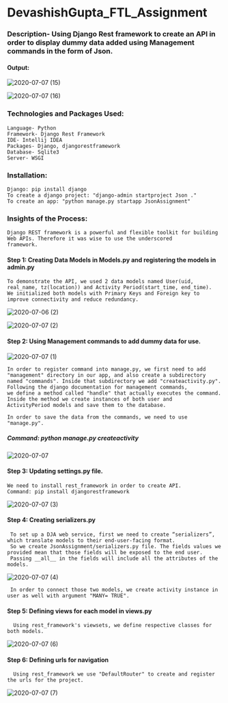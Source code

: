 # DevashishGupta_FTL_Assignment
### Description- Using Django Rest framework to create an API in order to display dummy data added using Management commands in the form of Json.

#### Output:
![2020-07-07 (15)](https://user-images.githubusercontent.com/54732775/86751919-9f475d80-c05c-11ea-8947-df8268c2255c.png)

![2020-07-07 (16)](https://user-images.githubusercontent.com/54732775/86751993-ad957980-c05c-11ea-8a93-825c69576856.png)

### Technologies and Packages Used:
    Language- Python
    Framework- Django Rest Framework
    IDE- Intellij IDEA
    Packages- Django, djangorestframework
    Database- Sqlite3
    Server- WSGI
    
### Installation:
    Django: pip install django
    To create a django project: "django-admin startproject Json ."
    To create an app: "python manage.py startapp JsonAssignment"
    
### Insights of the Process:
    Django REST framework is a powerful and flexible toolkit for building Web APIs. Therefore it was wise to use the underscored 
    framework.
#### Step 1: Creating Data Models in Models.py and registering the models in admin.py
    To demonstrate the API, we used 2 data models named User(uid, real_name, tz(location)) and Activity Period(start_time, end_time). 
    We initialized both models with Primary Keys and Foreign key to improve connectivity and reduce redundancy.
    
![2020-07-06 (2)](https://user-images.githubusercontent.com/54732775/86591019-5b961a80-bfae-11ea-83d4-b3d2769ec5b1.png)

![2020-07-07 (2)](https://user-images.githubusercontent.com/54732775/86731746-72d81500-c04d-11ea-9378-eb1bd562ae29.png)

#### Step 2: Using Management commands to add dummy data for use.

![2020-07-07 (1)](https://user-images.githubusercontent.com/54732775/86715227-a317b780-c03d-11ea-9fb0-22fc2a9229b2.png)

    In order to register command into manage.py, we first need to add "management" directory in our app, and also create a subdirectory
    named "commands". Inside that subdirectory we add "createactivity.py". Following the django documentation for management commands,
    we define a method called "handle" that actually executes the command. Inside the method we create instances of both user and 
    ActivityPeriod models and save them to the database.
    
    In order to save the data from the commands, we need to use "manage.py".
##### Command: python manage.py createactivity

![2020-07-07](https://user-images.githubusercontent.com/54732775/86730449-2b04be00-c04c-11ea-9268-6901ea511fff.png)


#### Step 3: Updating settings.py file.
    We need to install rest_framework in order to create API. 
    Command: pip install djangorestframework

![2020-07-07 (3)](https://user-images.githubusercontent.com/54732775/86734864-f561d400-c04f-11ea-9233-1852d2af0a1d.png)

#### Step 4: Creating serializers.py
     To set up a DJA web service, first we need to create “serializers”, which translate models to their end-user-facing format. 
     So we create JsonAssignment/serializers.py file. The fields values we provided mean that those fields will be exposed to the end user.
     Passing __all__ in the fields will include all the attributes of the models.

![2020-07-07 (4)](https://user-images.githubusercontent.com/54732775/86738660-e2043800-c052-11ea-927f-3cac198e1405.png)

     In order to connect those two models, we create activity instance in user as well with argument "MANY= TRUE".
 
#### Step 5: Defining views for each model in views.py
      Using rest_framework's viewsets, we define respective classes for both models.
      
![2020-07-07 (6)](https://user-images.githubusercontent.com/54732775/86744750-740e3f80-c057-11ea-8948-19beb97b6951.png)

#### Step 6: Defining urls for navigation
      Using rest_framework we use "DefaultRouter" to create and register the urls for the project.
![2020-07-07 (7)](https://user-images.githubusercontent.com/54732775/86745479-0282c100-c058-11ea-8a77-fb7d7252aa82.png)




